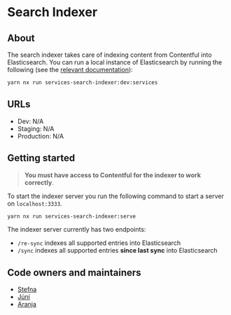 # Search Indexer

## About

The search indexer takes care of indexing content from Contentful into
Elasticsearch. You can run a local instance of Elasticsearch by running the
following (see the [relevant documentation](./dev-services)):

```bash
yarn nx run services-search-indexer:dev:services
```

## URLs

- Dev: N/A
- Staging: N/A
- Production: N/A

## Getting started

> **You must have access to Contentful for the indexer to work correctly**.

To start the indexer server you run the following command to start a server on `localhost:3333`.

```bash
yarn nx run services-search-indexer:serve
```

The indexer server currently has two endpoints:

- `/re-sync` indexes all supported entries into Elasticsearch
- `/sync` indexes all supported entries **since last sync** into Elasticsearch

## Code owners and maintainers

- [Stefna](https://github.com/orgs/island-is/teams/stefna/members)
- [Júní](https://github.com/orgs/island-is/teams/juni/members)
- [Aranja](https://github.com/orgs/island-is/teams/aranja/members)
